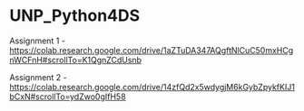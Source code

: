 # UNP_Python4DS


Assignment 1 - https://colab.research.google.com/drive/1aZTuDA347AQgftNlCuC50mxHCgnWCFnH#scrollTo=K1QgnZCdUsnb

Assignment 2 - https://colab.research.google.com/drive/14zfQd2x5wdygjM6kGybZpykfKIJ1bCxN#scrollTo=ydZwo0gIfH58
